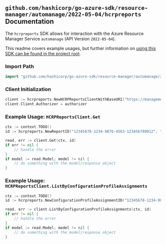 
## `github.com/hashicorp/go-azure-sdk/resource-manager/automanage/2022-05-04/hcrpreports` Documentation

The `hcrpreports` SDK allows for interaction with the Azure Resource Manager Service `automanage` (API Version `2022-05-04`).

This readme covers example usages, but further information on [using this SDK can be found in the project root](https://github.com/hashicorp/go-azure-sdk/tree/main/docs).

### Import Path

```go
import "github.com/hashicorp/go-azure-sdk/resource-manager/automanage/2022-05-04/hcrpreports"
```


### Client Initialization

```go
client := hcrpreports.NewHCRPReportsClientWithBaseURI("https://management.azure.com")
client.Client.Authorizer = authorizer
```


### Example Usage: `HCRPReportsClient.Get`

```go
ctx := context.TODO()
id := hcrpreports.NewReportID("12345678-1234-9876-4563-123456789012", "example-resource-group", "machineValue", "configurationProfileAssignmentValue", "reportValue")

read, err := client.Get(ctx, id)
if err != nil {
	// handle the error
}
if model := read.Model; model != nil {
	// do something with the model/response object
}
```


### Example Usage: `HCRPReportsClient.ListByConfigurationProfileAssignments`

```go
ctx := context.TODO()
id := hcrpreports.NewConfigurationProfileAssignmentID("12345678-1234-9876-4563-123456789012", "example-resource-group", "clusterValue", "configurationProfileAssignmentValue")

read, err := client.ListByConfigurationProfileAssignments(ctx, id)
if err != nil {
	// handle the error
}
if model := read.Model; model != nil {
	// do something with the model/response object
}
```
